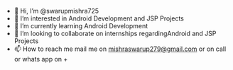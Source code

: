 - 👋 Hi, I’m @swarupmishra725
- 👀 I’m interested in Android Development and JSP Projects
- 🌱 I’m currently learning Android Development
- 💞️ I’m looking to collaborate on internships regardingAndroid and JSP Projects
- 📫 How to reach me mail me on mishraswarup279@gmail.com or on call or whats app on +

<!---
swarupmishra725/swarupmishra725 is a ✨ special ✨ repository because its `README.md` (this file) appears on your GitHub profile.
You can click the Preview link to take a look at your changes.
--->
